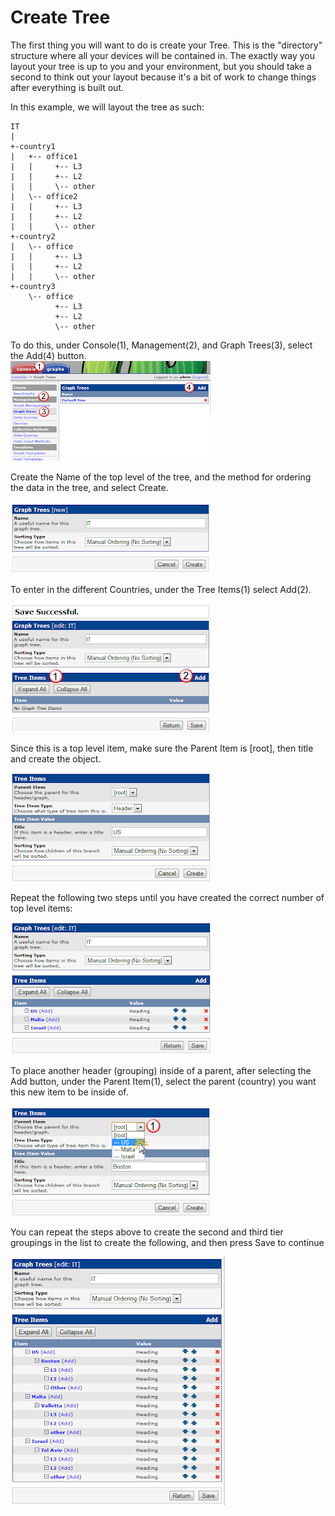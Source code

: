# Create Tree
The first thing you will want to do is create your Tree.  This is the "directory" structure where all your devices will be contained in.  The exactly way you layout your tree is up to you and your environment, but you should take a second to think out your layout because it's a bit of work to change things after everything is built out.   

In this example, we will layout the tree as such: 
```
IT
|
+-country1
|   +-- office1
|   |     +-- L3
|   |     +-- L2
|   |     \-- other
|   \-- office2
|   |     +-- L3
|   |     +-- L2
|   |     \-- other
+-country2
|   \-- office
|   |     +-- L3
|   |     +-- L2
|   |     \-- other
+-country3
    \-- office
          +-- L3
          +-- L2
          \-- other
```

To do this, under Console(1), Management(2), and Graph Trees(3), select the Add(4) button.  
<img src="../img/c07.png">

Create the Name of the top level of the tree, and the method for ordering the data in the tree, and select Create.  

<img src="../img/c08.png">

To enter in the different Countries, under the Tree Items(1) select Add(2).

<img src="../img/c09.png">

Since this is a top level item, make sure the Parent Item is [root], then title and create the object.

<img src="../img/c10.png">

Repeat the following two steps until you have created the correct number of top level items:

<img src="../img/c11.png">

To place another header (grouping) inside of a parent, after selecting the Add button, under the Parent Item(1), select the parent (country) you want this new item to be inside of.

<img src="../img/c12.png">

You can repeat the steps above to create the second and third tier groupings in the list to create the following, and then press Save to continue

<img src="../img/c13.png">
